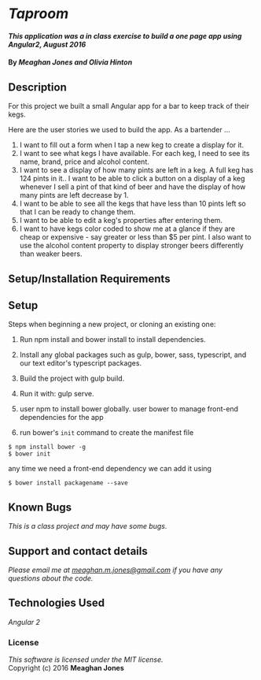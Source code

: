 # _Taproom_

#### _This application was a in class exercise to build a one page app using Angular2, August 2016_

#### By _Meaghan Jones and Olivia Hinton_

## Description
For this project we built a small Angular app for a bar to keep track of their kegs.

Here are the user stories we used to build the app. As a bartender ...

1. I want to fill out a form when I tap a new keg to create a display for it.
2. I want to see what kegs I have available. For each keg, I need to see its name, brand, price and alcohol content.
3. I want to see a display of how many pints are left in a keg. A full keg has 124 pints in it.. I want to be able to click a button on a display of a keg whenever I sell a pint of that kind of beer and have the display of how many pints are left decrease by 1.
4. I want to be able to see all the kegs that have less than 10 pints left so that I can be ready to change them.
5. I want to be able to edit a keg's properties after entering them.
6. I want to have kegs color coded to show me at a glance if they are cheap or expensive - say greater or less than $5 per pint. I also want to use the alcohol content property to display stronger beers differently than weaker beers.

## Setup/Installation Requirements

## Setup 

Steps when beginning a new project, or cloning an existing one:
1. Run npm install and bower install to install dependencies.
2. Install any global packages such as gulp, bower, sass, typescript, and our text editor's typescript packages.
3. Build the project with gulp build.
4. Run it with: gulp serve.

1. user npm to install bower globally. user bower to manage front-end dependencies for the app
2. run bower's `init` command to create the manifest file
```
$ npm install bower -g
$ bower init
```
any time we need a front-end dependency we can add it using

```
$ bower install packagename --save
```

## Known Bugs

_This is a class project and may have some bugs._

## Support and contact details

_Please email me at meaghan.m.jones@gmail.com if you have any questions about the code._

## Technologies Used

_Angular 2_

### License

_This software is licensed under the MIT license._<br>
Copyright (c) 2016 **Meaghan Jones**
